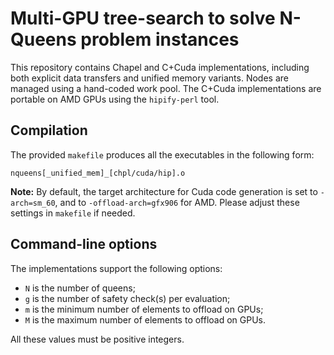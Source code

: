 # Multi-GPU tree-search to solve N-Queens problem instances

This repository contains Chapel and C+Cuda implementations, including both explicit
data transfers and unified memory variants. Nodes are managed using a hand-coded work pool. The C+Cuda implementations are portable on AMD GPUs using the `hipify-perl` tool.

## Compilation
The provided `makefile` produces all the executables in the following form:
```
nqueens[_unified_mem]_[chpl/cuda/hip].o
```

**Note:** By default, the target architecture for Cuda code generation is set to
`-arch=sm_60`, and to `-offload-arch=gfx906` for AMD. Please adjust these settings
in `makefile` if needed.

## Command-line options
The implementations support the following options:
- `N` is the number of queens;
- `g` is the number of safety check(s) per evaluation;
- `m` is the minimum number of elements to offload on GPUs;
- `M` is the maximum number of elements to offload on GPUs.

All these values must be positive integers.
